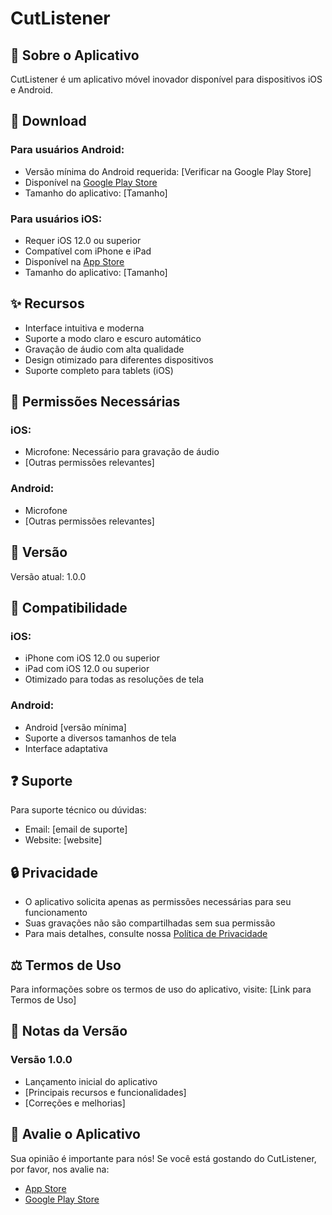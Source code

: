 # CutListener

## 📱 Sobre o Aplicativo
CutListener é um aplicativo móvel inovador disponível para dispositivos iOS e Android.

## 📲 Download

### Para usuários Android:
- Versão mínima do Android requerida: [Verificar na Google Play Store]
- Disponível na [Google Play Store](link-da-play-store)
- Tamanho do aplicativo: [Tamanho]

### Para usuários iOS:
- Requer iOS 12.0 ou superior
- Compatível com iPhone e iPad
- Disponível na [App Store](link-da-app-store)
- Tamanho do aplicativo: [Tamanho]

## ✨ Recursos

- Interface intuitiva e moderna
- Suporte a modo claro e escuro automático
- Gravação de áudio com alta qualidade
- Design otimizado para diferentes dispositivos
- Suporte completo para tablets (iOS)

## 🔐 Permissões Necessárias

### iOS:
- Microfone: Necessário para gravação de áudio
- [Outras permissões relevantes]

### Android:
- Microfone
- [Outras permissões relevantes]

## 💫 Versão

Versão atual: 1.0.0

## 📱 Compatibilidade

### iOS:
- iPhone com iOS 12.0 ou superior
- iPad com iOS 12.0 ou superior
- Otimizado para todas as resoluções de tela

### Android:
- Android [versão mínima]
- Suporte a diversos tamanhos de tela
- Interface adaptativa

## ❓ Suporte

Para suporte técnico ou dúvidas:
- Email: [email de suporte]
- Website: [website]

## 🔒 Privacidade

- O aplicativo solicita apenas as permissões necessárias para seu funcionamento
- Suas gravações não são compartilhadas sem sua permissão
- Para mais detalhes, consulte nossa [Política de Privacidade](link)

## ⚖️ Termos de Uso

Para informações sobre os termos de uso do aplicativo, visite:
[Link para Termos de Uso]

## 📝 Notas da Versão

### Versão 1.0.0
- Lançamento inicial do aplicativo
- [Principais recursos e funcionalidades]
- [Correções e melhorias]

## 🌟 Avalie o Aplicativo

Sua opinião é importante para nós! Se você está gostando do CutListener, por favor, nos avalie na:
- [App Store](link-app-store)
- [Google Play Store](link-play-store)